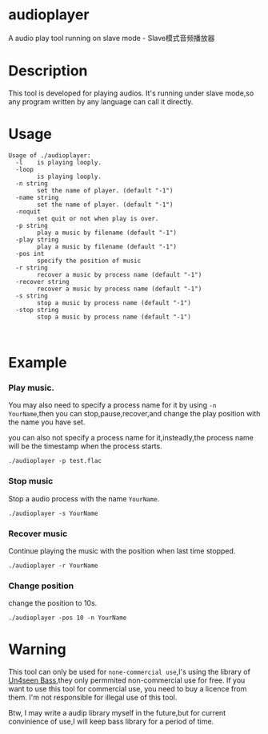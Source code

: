 # audioplayer
A audio play tool running on slave mode - Slave模式音频播放器

# Description
This tool is developed for playing audios.
It's running under slave mode,so any program written by any language can call it directly.

# Usage

``` shell
Usage of ./audioplayer:
  -l    is playing looply.
  -loop
        is playing looply.
  -n string
        set the name of player. (default "-1")
  -name string
        set the name of player. (default "-1")
  -noquit
        set quit or not when play is over.
  -p string
        play a music by filename (default "-1")
  -play string
        play a music by filename (default "-1")
  -pos int
        specify the position of music
  -r string
        recover a music by process name (default "-1")
  -recover string
        recover a music by process name (default "-1")
  -s string
        stop a music by process name (default "-1")
  -stop string
        stop a music by process name (default "-1")
        
        
```

# Example

### Play music.

You may also need to specify a process name for it by using `-n YourName`,then you can stop,pause,recover,and change the play position with the name you have set.

you can also not specify a process name for it,insteadly,the process name will be the timestamp when the process starts.

``` shell
./audioplayer -p test.flac
```

### Stop music

Stop a audio process with the name `YourName`.
``` shell
./audioplayer -s YourName
```

### Recover music

Continue playing the music with the position when last time stopped.
``` shell
./audioplayer -r YourName
```

### Change position

change the position to 10s.
``` shell
./audioplayer -pos 10 -n YourName
```

# Warning

This tool can only be used for `none-commercial use`,I's using the library of [Un4seen Bass](http://www.un4seen.com/),they only permmited non-commercial use for free. If you want to use this tool for commercial use, you need to buy a licence from them. I'm not responsible for illegal use of this tool.

Btw, I may write a audip library myself in the future,but for current convinience of use,I will keep bass library for a period of time.
